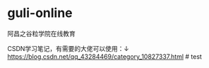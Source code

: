 # guli-online
阿昌之谷粒学院在线教育

CSDN学习笔记，有需要的大佬可以使用：↓
https://blog.csdn.net/qq_43284469/category_10827337.html
#   t e s t  
 